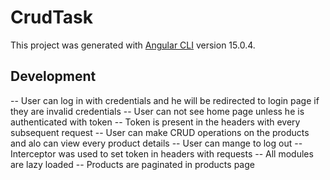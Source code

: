 # CrudTask

This project was generated with [Angular CLI](https://github.com/angular/angular-cli) version 15.0.4.

## Development

-- User can log in with credentials and he will be redirected to login page if they are invalid credentials
-- User can not see home page unless he is authenticated with token 
-- Token is present in the headers with every subsequent request
-- User can make CRUD operations on the products and alo can view every product details
-- User can mange to log out 
-- Interceptor was used to set token in headers with requests
-- All modules are lazy loaded
-- Products are paginated in products page





